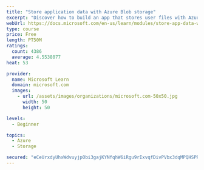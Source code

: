 ```yaml
---
title: "Store application data with Azure Blob storage"
excerpt: "Discover how to build an app that stores user files with Azure Blob storage, use Blob storage in a web app, and use the Azure Storage SDK for .NET Core."
webUrl: https://docs.microsoft.com/en-us/learn/modules/store-app-data-with-azure-blob-storage/
type: course
price: Free
length: PT50M
ratings:
  count: 4386
  average: 4.5538077
heat: 53

provider:
  name: Microsoft Learn
  domain: microsoft.com
  images:
    - url: /assets/images/organizations/microsoft.com-50x50.jpg
      width: 50
      height: 50

levels:
  - Beginner

topics:
  - Azure
  - Storage

secured: "eCeUrxdyUhxWdvuyjpObi3gajKYNfqhW6iRgu9rIxvqfDivPVbx3dqMPQHSPRKvfGkx3+ujkd19CGa+YmHpTNcU9nD/Q1cJJ3l0CDpTGxeoO/tb0m/E6ym9irM9IcG91pQEMCD9UeS2d8jVZP2GvE1cF7kXD9Bv/HqY0yaJ7ZMFj7luRdU/vJNJFM1GV6GN4qipFlCwL4zr0hAjyDVb7qF24hvI+NbQV0Yy0yYog40hMlrKjobW4XGDR3hQVwi4NzAWE2hV/ZcGmZd45fvpsYfde4I1mKWo4JK4KBwdlk7XQQBq1HmqplhF9+ynHA7L45zKBzE0CCBSJsnaG45xYL/BWoJzKR5gF+lcg9dNGLBWDsYN1VvhkWpEBB/MGMNcC3UhLKFkvWvM/c+IcY01WT77mAvSVjMFxaEXabl+ntBQ=;UvSZJCD8rabNFiHy9TKkhQ=="
---
```


